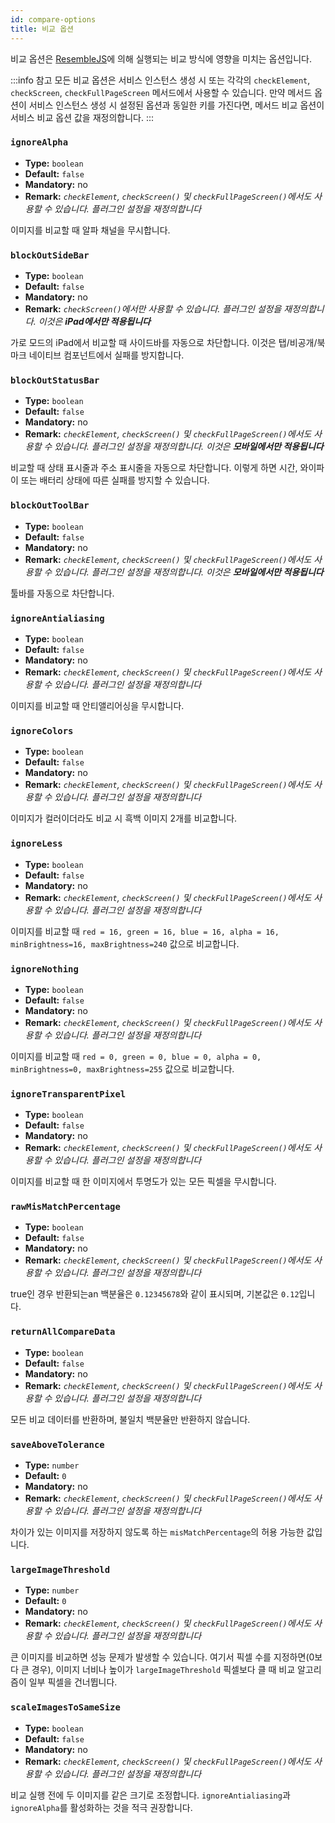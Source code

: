 ```yaml
---
id: compare-options
title: 비교 옵션
---
```


비교 옵션은 [ResembleJS](https://github.com/Huddle/Resemble.js)에 의해 실행되는 비교 방식에 영향을 미치는 옵션입니다.

:::info 참고
모든 비교 옵션은 서비스 인스턴스 생성 시 또는 각각의 `checkElement`, `checkScreen`, `checkFullPageScreen` 메서드에서 사용할 수 있습니다. 만약 메서드 옵션이 서비스 인스턴스 생성 시 설정된 옵션과 동일한 키를 가진다면, 메서드 비교 옵션이 서비스 비교 옵션 값을 재정의합니다.
:::

### `ignoreAlpha`

-   **Type:** `boolean`
-   **Default:** `false`
-   **Mandatory:** no
-   **Remark:** _`checkElement`, `checkScreen()` 및 `checkFullPageScreen()`에서도 사용할 수 있습니다. 플러그인 설정을 재정의합니다_

이미지를 비교할 때 알파 채널을 무시합니다.

### `blockOutSideBar`

-   **Type:** `boolean`
-   **Default:** `false`
-   **Mandatory:** no
-   **Remark:** _`checkScreen()`에서만 사용할 수 있습니다. 플러그인 설정을 재정의합니다. 이것은 **iPad에서만 적용됩니다**_

가로 모드의 iPad에서 비교할 때 사이드바를 자동으로 차단합니다. 이것은 탭/비공개/북마크 네이티브 컴포넌트에서 실패를 방지합니다.

### `blockOutStatusBar`

-   **Type:** `boolean`
-   **Default:** `false`
-   **Mandatory:** no
-   **Remark:** _`checkElement`, `checkScreen()` 및 `checkFullPageScreen()`에서도 사용할 수 있습니다. 플러그인 설정을 재정의합니다. 이것은 **모바일에서만 적용됩니다**_

비교할 때 상태 표시줄과 주소 표시줄을 자동으로 차단합니다. 이렇게 하면 시간, 와이파이 또는 배터리 상태에 따른 실패를 방지할 수 있습니다.

### `blockOutToolBar`

-   **Type:** `boolean`
-   **Default:** `false`
-   **Mandatory:** no
-   **Remark:** _`checkElement`, `checkScreen()` 및 `checkFullPageScreen()`에서도 사용할 수 있습니다. 플러그인 설정을 재정의합니다. 이것은 **모바일에서만 적용됩니다**_

툴바를 자동으로 차단합니다.

### `ignoreAntialiasing`

-   **Type:** `boolean`
-   **Default:** `false`
-   **Mandatory:** no
-   **Remark:** _`checkElement`, `checkScreen()` 및 `checkFullPageScreen()`에서도 사용할 수 있습니다. 플러그인 설정을 재정의합니다_

이미지를 비교할 때 안티앨리어싱을 무시합니다.

### `ignoreColors`

-   **Type:** `boolean`
-   **Default:** `false`
-   **Mandatory:** no
-   **Remark:** _`checkElement`, `checkScreen()` 및 `checkFullPageScreen()`에서도 사용할 수 있습니다. 플러그인 설정을 재정의합니다_

이미지가 컬러이더라도 비교 시 흑백 이미지 2개를 비교합니다.

### `ignoreLess`

-   **Type:** `boolean`
-   **Default:** `false`
-   **Mandatory:** no
-   **Remark:** _`checkElement`, `checkScreen()` 및 `checkFullPageScreen()`에서도 사용할 수 있습니다. 플러그인 설정을 재정의합니다_

이미지를 비교할 때 `red = 16, green = 16, blue = 16, alpha = 16, minBrightness=16, maxBrightness=240` 값으로 비교합니다.

### `ignoreNothing`

-   **Type:** `boolean`
-   **Default:** `false`
-   **Mandatory:** no
-   **Remark:** _`checkElement`, `checkScreen()` 및 `checkFullPageScreen()`에서도 사용할 수 있습니다. 플러그인 설정을 재정의합니다_

이미지를 비교할 때 `red = 0, green = 0, blue = 0, alpha = 0, minBrightness=0, maxBrightness=255` 값으로 비교합니다.

### `ignoreTransparentPixel`

-   **Type:** `boolean`
-   **Default:** `false`
-   **Mandatory:** no
-   **Remark:** _`checkElement`, `checkScreen()` 및 `checkFullPageScreen()`에서도 사용할 수 있습니다. 플러그인 설정을 재정의합니다_

이미지를 비교할 때 한 이미지에서 투명도가 있는 모든 픽셀을 무시합니다.

### `rawMisMatchPercentage`

-   **Type:** `boolean`
-   **Default:** `false`
-   **Mandatory:** no
-   **Remark:** _`checkElement`, `checkScreen()` 및 `checkFullPageScreen()`에서도 사용할 수 있습니다. 플러그인 설정을 재정의합니다_

true인 경우 반환되는an 백분율은 `0.12345678`와 같이 표시되며, 기본값은 `0.12`입니다.

### `returnAllCompareData`

-   **Type:** `boolean`
-   **Default:** `false`
-   **Mandatory:** no
-   **Remark:** _`checkElement`, `checkScreen()` 및 `checkFullPageScreen()`에서도 사용할 수 있습니다. 플러그인 설정을 재정의합니다_

모든 비교 데이터를 반환하며, 불일치 백분율만 반환하지 않습니다.

### `saveAboveTolerance`

-   **Type:** `number`
-   **Default:** `0`
-   **Mandatory:** no
-   **Remark:** _`checkElement`, `checkScreen()` 및 `checkFullPageScreen()`에서도 사용할 수 있습니다. 플러그인 설정을 재정의합니다_

차이가 있는 이미지를 저장하지 않도록 하는 `misMatchPercentage`의 허용 가능한 값입니다.

### `largeImageThreshold`

-   **Type:** `number`
-   **Default:** `0`
-   **Mandatory:** no
-   **Remark:** _`checkElement`, `checkScreen()` 및 `checkFullPageScreen()`에서도 사용할 수 있습니다. 플러그인 설정을 재정의합니다_

큰 이미지를 비교하면 성능 문제가 발생할 수 있습니다.
여기서 픽셀 수를 지정하면(0보다 큰 경우), 이미지 너비나 높이가 `largeImageThreshold` 픽셀보다 클 때 비교 알고리즘이 일부 픽셀을 건너뜁니다.

### `scaleImagesToSameSize`

-   **Type:** `boolean`
-   **Default:** `false`
-   **Mandatory:** no
-   **Remark:** _`checkElement`, `checkScreen()` 및 `checkFullPageScreen()`에서도 사용할 수 있습니다. 플러그인 설정을 재정의합니다_

비교 실행 전에 두 이미지를 같은 크기로 조정합니다. `ignoreAntialiasing`과 `ignoreAlpha`를 활성화하는 것을 적극 권장합니다.